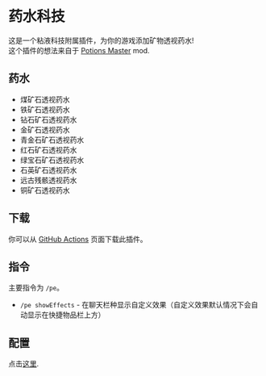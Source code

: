 # 药水科技
这是一个粘液科技附属插件，为你的游戏添加矿物透视药水!<br>
这个插件的想法来自于 [Potions Master](https://www.curseforge.com/minecraft/mc-mods/potionsmaster) mod.

## 药水
- 煤矿石透视药水
- 铁矿石透视药水
- 钻石矿石透视药水
- 金矿石透视药水
- 青金石矿石透视药水
- 红石矿石透视药水
- 绿宝石矿石透视药水
- 石英矿石透视药水
- 远古残骸透视药水
- 铜矿石透视药水

## 下载
你可以从 [GitHub Actions](https://github.com/UnnamedCraft/PotionExpansion/actions) 页面下载此插件。

## 指令
主要指令为 `/pe`。
- `/pe showEffects` - 在聊天栏种显示自定义效果（自定义效果默认情况下会自动显示在快捷物品栏上方）

## 配置
点击[这里](https://github.com/EpicPlayerA10/PotionExpansion/wiki).
